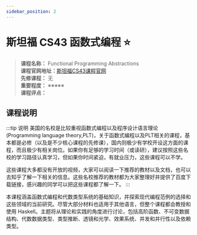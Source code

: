 ```yaml
---
sidebar_position: 2
---
```


# 斯坦福 CS43 函数式编程 ⭐️

>**课程名称：** Functional Programming Abstractions     
**课程官网地址：**[斯坦福CS43课程官网](https://stanford-lambda.gitlab.io/)  
**先修课程：** 无  
**重要程度：** ※※※※※  
**课程评点：** 

## 课程说明
:::tip 说明
美国的名校是比较重视函数式编程以及程序设计语言理论(Programming language theory,PLT)，关于函数式编程以及PLT相关的课程，基本都是必修（以及是不少核心课程的先修课），国内则极少有学校开设这方面的课程，而且极少有相关岗位。如果你有足够的学习时间（或读研），建议按照这些名校的学习路径认真学习，但如果你时间紧迫，有就业压力，这些课程可以不学。

这些课程大多都没有开放的视频，大家可以阅读一下推荐的教材以及文档，也可以去知乎了解一下相关的信息。这些名校推荐的教材都为大家整理好并提供了百度下载链接，感兴趣的同学可以把这些课程都了解一下。
:::



本课程涵盖函数式编程和代数类型系统的基础知识，并探索现代编程范例的选择和这些领域的当前研究。尽管大部分材料也适用于其他语言，但整个课程都会教授和使用 Haskell。主题将从理论和实践的角度进行讨论，包括高阶函数、不可变数据结构、代数数据类型、类型推断、透镜和光学、效果系统、并发和并行性以及依赖类型。



